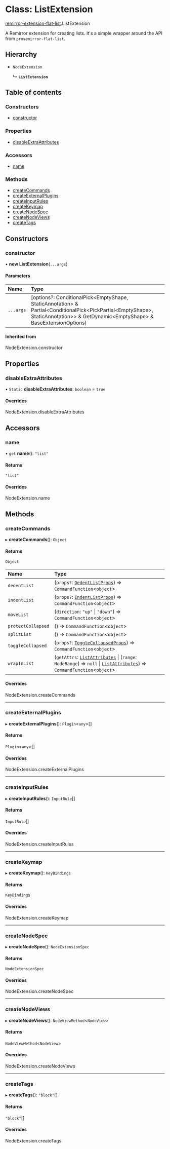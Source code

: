 # Class: ListExtension

[remirror-extension-flat-list](../modules/remirror_extension_flat_list.md).ListExtension

A Remirror extension for creating lists. It's a simple wrapper around the API from `prosemirror-flat-list`.

## Hierarchy

- `NodeExtension`

  ↳ **`ListExtension`**

## Table of contents

### Constructors

- [constructor](remirror_extension_flat_list.ListExtension.md#constructor)

### Properties

- [disableExtraAttributes](remirror_extension_flat_list.ListExtension.md#disableextraattributes)

### Accessors

- [name](remirror_extension_flat_list.ListExtension.md#name)

### Methods

- [createCommands](remirror_extension_flat_list.ListExtension.md#createcommands)
- [createExternalPlugins](remirror_extension_flat_list.ListExtension.md#createexternalplugins)
- [createInputRules](remirror_extension_flat_list.ListExtension.md#createinputrules)
- [createKeymap](remirror_extension_flat_list.ListExtension.md#createkeymap)
- [createNodeSpec](remirror_extension_flat_list.ListExtension.md#createnodespec)
- [createNodeViews](remirror_extension_flat_list.ListExtension.md#createnodeviews)
- [createTags](remirror_extension_flat_list.ListExtension.md#createtags)

## Constructors

### constructor

• **new ListExtension**(`...args`)

#### Parameters

| Name | Type |
| :------ | :------ |
| `...args` | [options?: ConditionalPick<EmptyShape, StaticAnnotation\> & Partial<ConditionalPick<PickPartial<EmptyShape\>, StaticAnnotation\>\> & GetDynamic<EmptyShape\> & BaseExtensionOptions] |

#### Inherited from

NodeExtension.constructor

## Properties

### disableExtraAttributes

▪ `Static` **disableExtraAttributes**: `boolean` = `true`

#### Overrides

NodeExtension.disableExtraAttributes

## Accessors

### name

• `get` **name**(): ``"list"``

#### Returns

``"list"``

#### Overrides

NodeExtension.name

## Methods

### createCommands

▸ **createCommands**(): `Object`

#### Returns

`Object`

| Name | Type |
| :------ | :------ |
| `dedentList` | (`props?`: [`DedentListProps`](../interfaces/remirror_extension_flat_list.DedentListProps.md)) => `CommandFunction`<`object`\> |
| `indentList` | (`props?`: [`IndentListProps`](../interfaces/remirror_extension_flat_list.IndentListProps.md)) => `CommandFunction`<`object`\> |
| `moveList` | (`direction`: ``"up"`` \| ``"down"``) => `CommandFunction`<`object`\> |
| `protectCollapsed` | () => `CommandFunction`<`object`\> |
| `splitList` | () => `CommandFunction`<`object`\> |
| `toggleCollapsed` | (`props?`: [`ToggleCollapsedProps`](../interfaces/remirror_extension_flat_list.ToggleCollapsedProps.md)) => `CommandFunction`<`object`\> |
| `wrapInList` | (`getAttrs`: [`ListAttributes`](../interfaces/remirror_extension_flat_list.ListAttributes.md) \| (`range`: `NodeRange`) => ``null`` \| [`ListAttributes`](../interfaces/remirror_extension_flat_list.ListAttributes.md)) => `CommandFunction`<`object`\> |

#### Overrides

NodeExtension.createCommands

___

### createExternalPlugins

▸ **createExternalPlugins**(): `Plugin`<`any`\>[]

#### Returns

`Plugin`<`any`\>[]

#### Overrides

NodeExtension.createExternalPlugins

___

### createInputRules

▸ **createInputRules**(): `InputRule`[]

#### Returns

`InputRule`[]

#### Overrides

NodeExtension.createInputRules

___

### createKeymap

▸ **createKeymap**(): `KeyBindings`

#### Returns

`KeyBindings`

#### Overrides

NodeExtension.createKeymap

___

### createNodeSpec

▸ **createNodeSpec**(): `NodeExtensionSpec`

#### Returns

`NodeExtensionSpec`

#### Overrides

NodeExtension.createNodeSpec

___

### createNodeViews

▸ **createNodeViews**(): `NodeViewMethod`<`NodeView`\>

#### Returns

`NodeViewMethod`<`NodeView`\>

#### Overrides

NodeExtension.createNodeViews

___

### createTags

▸ **createTags**(): ``"block"``[]

#### Returns

``"block"``[]

#### Overrides

NodeExtension.createTags
